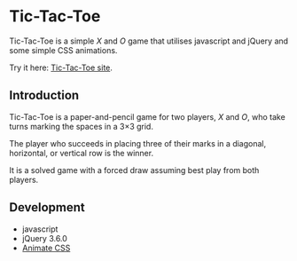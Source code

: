 # Tic-Tac-Toe

Tic-Tac-Toe is a simple *X* and *O* game that utilises javascript and jQuery and some simple CSS animations.

Try it here: [Tic-Tac-Toe site](file:///Users/hesst/Projects/sei45-projects/project0/index.html).

## Introduction

Tic-Tac-Toe is a paper-and-pencil game for two players, *X* and *O*, who take turns marking the spaces in a 3×3 grid.

The player who succeeds in placing three of their marks in a diagonal, horizontal, or vertical row is the winner.

It is a solved game with a forced draw assuming best play from both players.

## Development

- javascript
- jQuery 3.6.0
- [Animate CSS](https://animate.style/)
